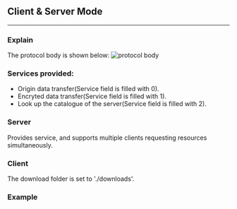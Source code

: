 ## Client & Server Mode
-------------
### Explain
The protocol body is shown below:
![protocol body](https://github.com/Leo-xh/C-S-and-P2P-demo/blob/master/imgs/Message.PNG)


### Services provided:
+ Origin data transfer(Service field is filled with 0).
+ Encryted data transfer(Service field is filled with 1).
+ Look up the catalogue of the server(Service field is filled with 2).

### Server
Provides service, and supports multiple clients requesting resources simultaneously.

### Client
The download folder is set to './downloads'.

### Example

